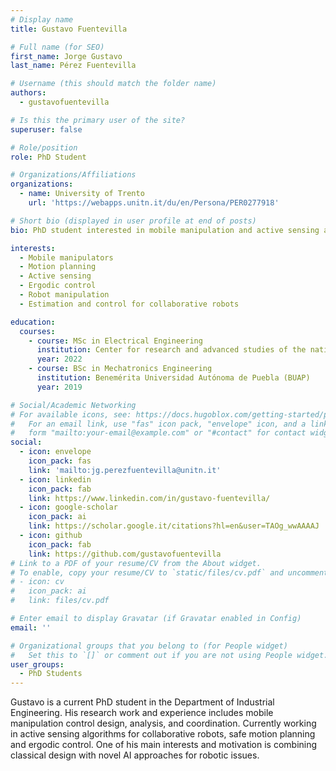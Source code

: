 ```yaml
---
# Display name
title: Gustavo Fuentevilla

# Full name (for SEO)
first_name: Jorge Gustavo
last_name: Pérez Fuentevilla

# Username (this should match the folder name)
authors:
  - gustavofuentevilla

# Is this the primary user of the site?
superuser: false

# Role/position
role: PhD Student

# Organizations/Affiliations
organizations:
  - name: University of Trento
    url: 'https://webapps.unitn.it/du/en/Persona/PER0277918'

# Short bio (displayed in user profile at end of posts)
bio: PhD student interested in mobile manipulation and active sensing algorithms for collaborative robots.

interests:
  - Mobile manipulators
  - Motion planning
  - Active sensing
  - Ergodic control
  - Robot manipulation
  - Estimation and control for collaborative robots

education:
  courses:
    - course: MSc in Electrical Engineering
      institution: Center for research and advanced studies of the national polytechnic institute (CINVESTAV-IPN)
      year: 2022
    - course: BSc in Mechatronics Engineering
      institution: Benemérita Universidad Autónoma de Puebla (BUAP)
      year: 2019

# Social/Academic Networking
# For available icons, see: https://docs.hugoblox.com/getting-started/page-builder/#icons
#   For an email link, use "fas" icon pack, "envelope" icon, and a link in the
#   form "mailto:your-email@example.com" or "#contact" for contact widget.
social:
  - icon: envelope
    icon_pack: fas
    link: 'mailto:jg.perezfuentevilla@unitn.it'
  - icon: linkedin
    icon_pack: fab
    link: https://www.linkedin.com/in/gustavo-fuentevilla/
  - icon: google-scholar
    icon_pack: ai
    link: https://scholar.google.it/citations?hl=en&user=TAOg_wwAAAAJ
  - icon: github
    icon_pack: fab
    link: https://github.com/gustavofuentevilla
# Link to a PDF of your resume/CV from the About widget.
# To enable, copy your resume/CV to `static/files/cv.pdf` and uncomment the lines below.
# - icon: cv
#   icon_pack: ai
#   link: files/cv.pdf

# Enter email to display Gravatar (if Gravatar enabled in Config)
email: ''

# Organizational groups that you belong to (for People widget)
#   Set this to `[]` or comment out if you are not using People widget.
user_groups:
  - PhD Students
---
```


Gustavo is a current PhD student in the Department of Industrial Engineering. His research work and experience includes mobile manipulation control design, analysis, and coordination. Currently working in active sensing algorithms for collaborative robots, safe motion planning and ergodic control. One of his main interests and motivation is combining classical design with novel AI approaches for robotic issues.
